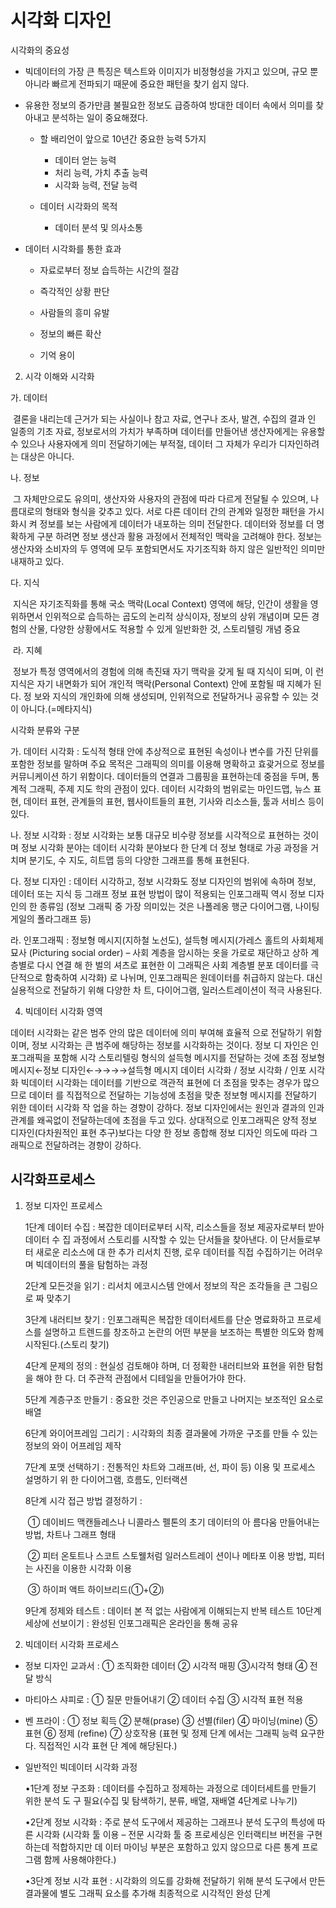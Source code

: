 # 시각화 디자인

시각화의 중요성

- 빅데이터의 가장 큰 특징은 텍스트와 이미지가 비정형성을 가지고 있으며, 규모 뿐 아니라 빠르게 전파되기 때문에 중요한 패턴을 찾기 쉽지 않다. 



- 유용한 정보의 증가만큼 불필요한 정보도 급증하여 방대한 데이터 속에서 의미를 찾아내고 분석하는 일이 중요해졌다.

  - 할 배리언이 앞으로 10년간 중요한 능력 5가지 

    - 데이터 얻는 능력
    - 처리 능력, 가치 추출 능력
    - 시각화 능력, 전달 능력

  - 데이터 시각화의 목적 

    - 데이터 분석 및 의사소통

    

- 데이터 시각화를 통한 효과 
   -  자료로부터 정보 습득하는 시간의 절감

   -  즉각적인 상황 판단

   -  사람들의 흥미 유발

   -  정보의 빠른 확산

   -  기억 용이 

      

2. 시각 이해와 시각화

  가. 데이터

  ​	결론을 내리는데 근거가 되는 사실이나 참고 자료, 연구나 조사, 발견, 수집의 결과 인 일종의 기초 자료, 정보로서의 가치가 부족하며 데이터를 만들어낸 생산자에게는 유용할 수 있으나 사용자에게 의미 전달하기에는 부적절, 데이터 그 자체가 우리가 디자인하려는 대상은 아니다. 

  

  나. 정보 

  ​	그 자체만으로도 유의미, 생산자와 사용자의 관점에 따라 다르게 전달될 수 있으며, 나름대로의 형태와 형식을 갖추고 있다. 서로 다른 데이터 간의 관계와 일정한 패턴을 가시화시 켜 정보를 보는 사람에게 데이터가 내포하는 의미 전달한다. 데이터와 정보를 더 명확하게 구분 하려면 정보 생산과 활용 과정에서 전체적인 맥락을 고려해야 한다. 정보는 생산자와 소비자의 두 영역에 모두 포함되면서도 자기조직화 하지 않은 일반적인 의미만 내재하고 있다. 

  

  다. 지식 

  ​	지식은 자기조직화를 통해 국소 맥락(Local Context) 영역에 해당, 인간이 생활을 영위하면서 인위적으로 습득하는 곱도의 논리적 상식이자, 정보의 상위 개념이며 모든 경험의 산물, 다양한 상황에서도 적용할 수 있게 일반화한 것, 스토리텔링 개념 중요 



​	라. 지혜 

​	정보가 특정 영역에서의 경험에 의해 촉진돼 자기 맥락을 갖게 될 때 지식이 되며, 이 런 지식은 자기 내면화가 되어 개인적 맥락(Personal Context) 안에 포함될 때 지혜가 된다. 정 보와 지식의 개인화에 의해 생성되며, 인위적으로 전달하거나 공유할 수 있는 것이 아니다.(=메타지식)



 시각화 분류와 구분 



가. 데이터 시각화 : 도식적 형태 안에 추상적으로 표현된 속성이나 변수를 가진 단위를 포함한 정보를 말하며 주요 목적은 그래픽의 의미를 이용해 명확하고 효괒거으로 정보를 커뮤니케이션 하기 위함이다. 데이터들의 연결과 그룹핑을 표현하는데 중점을 두며, 통계적 그래픽, 주제 지도 학의 관점이 있다. 데이터 시각화의 범위로는 마인드맵, 뉴스 표현, 데이터 표현, 관계들의 표현, 웹사이트들의 표현, 기사와 리소스들, 툴과 서비스 등이 있다. 

나. 정보 시각화 : 정보 시각화는 보통 대규모 비수량 정보를 시각적으로 표현하는 것이며 정보 시각화 분야는 데이터 시각화 분야보다 한 단계 더 정보 형태로 가공 과정을 거치며 분기도, 수 지도, 히트맵 등의 다양한 그래프를 통해 표현된다. 

다. 정보 디자인 : 데이터 시각하고, 정보 시각화도 정보 디자인의 범위에 속하며 정보, 데이터 또는 지식 등 그래프 정보 표현 방법이 많이 적용되는 인포그래픽 역시 정보 디자인의 한 종류임 (정보 그래픽 중 가장 의미있는 것은 나폴레옹 행군 다이어그램, 나이팅게일의 폴라그래프 등) 

라. 인포그래픽 : 정보형 메시지(지하철 노선도), 설득형 메시지(가레스 홀트의 사회체제 묘사 (Picturing social order) – 사회 계층을 암시하는 옷을 가로로 재단하고 상하 계층별로 다시 연결 해 한 벌의 셔츠로 표현한 이 그래픽은 사회 계층별 분포 데이터를 극단적으로 함축하여 시각화) 로 나뉘며, 인포그래픽은 원데이터를 취급하지 않는다. 대신 실용적으로 전달하기 위해 다양한 차 트, 다이어그램, 일러스트레이션이 적극 사용된다. 



4. 빅데이터 시각화 영역

  데이터 시각화는 같은 범주 안의 많은 데이터에 의미 부여해 효율적 으로 전달하기 위함이며, 정보 시각화는 큰 범주에 해당하는 정보를 시각화하는 것이다. 정보 디 자인은 인포그래픽을 포함해 시각 스토리텔링 형식의 설득형 메시지를 전달하는 것에 초점 
  정보형 메시지←정보 디자인←→→→→설득형 메시지 데이터 시각화 / 정보 시각화 / 인포 시각화 
  빅데이터 시각화는 데이터를 기반으로 객관적 표현에 더 초점을 맞추는 경우가 많으므로 데이터 를 직접적으로 전달하는 기능성에 초점을 맞춘 정보형 메시지를 전달하기 위한 데이터 시각화 작 업을 하는 경향이 강하다. 정보 디자인에서는 원인과 결과의 인과관계를 왜곡없이 전달하는데에 초점을 두고 있다. 상대적으로 인포그래픽은 양적 정보 디자인(다차원적인 표현 추구)보다는 다양 한 정보 종합해 정보 디자인 의도에 따라 그래픽으로 전달하려는 경향이 강하다. 



## 시각화프로세스

1. 정보 디자인 프로세스 

   1단계 데이터 수집 : 복잡한 데이터로부터 시작, 리소스들을 정보 제공자로부터 받아 데이터 수 집 과정에서 스토리를 시작할 수 있는 단서들을 찾아낸다. 이 단서들로부터 새로운 리소스에 대 한 추가 리서치 진행, 로우 데이터를 직접 수집하기는 어려우며 빅데이터의 풀을 탐험하는 과정 

   

   2단계 모든것을 읽기 : 리서치 에코시스템 안에서 정보의 작은 조각들을 큰 그림으로 짜 맞추기 

   

   3단계 내러티브 찾기 : 인포그래픽은 복잡한 데이터세트를 단순 명료화하고 프로세스를 설명하고 트렌드를 창조하고 논란의 어떤 부분을 보조하는 특별한 의도와 함께 시작된다.(스토리 찾기) 

   

   4단계 문제의 정의 : 현실성 검토해야 하며, 더 정확한 내러티브와 표현을 위한 탐험을 해야 한 다. 더 주관적 관점에서 디테일을 만들어가야 한다. 

   

   5단계 계층구조 만들기 : 중요한 것은 주인공으로 만들고 나머지는 보조적인 요소로 배열

   

   6단계 와이어프레임 그리기 : 시각화의 최종 결과물에 가까운 구조를 만들 수 있는 정보의 와이 어프레임 제작 

   7단계 포맷 선택하기 : 전통적인 차트와 그래프(바, 선, 파이 등) 이용 및 프로세스 설명하기 위 한 다이어그램, 흐름도, 인터랙션 

   

   8단계 시각 접근 방법 결정하기 : 

   ​	① 데이비드 맥캔들레스나 니콜라스 펠톤의 초기 데이터의 아 름다움 만들어내는 방법, 차트나 그래프 형태 

   ​	② 피터 온토트나 스코트 스토웰처럼 일러스트레이 션이나 메타포 이용 방법, 피터는 사진을 이용한 시각화 이용 

   ​	③ 하이퍼 액트 하이브리드(①+②)

    9단계 정제와 테스트 : 데이터 본 적 없는 사람에게 이해되는지 반복 테스트 10단계 세상에 선보이기 : 완성된 인포그래픽은 온라인을 통해 공유 

   

2. 빅데이터 시각화 프로세스 

  - 정보 디자인 교과서 : ① 조직화한 데이터 ② 시각적 매핑 ③시각적 형태 ④ 전달 방식 

  - 마티아스 샤피로 : ① 질문 만들어내기 ② 데이터 수집 ③ 시각적 표현 적용 

  - 벤 프라이 : ① 정보 획득 ② 분해(prase) ③ 선별(filer) ④ 마이닝(mine) ⑤ 표현 ⑥ 정제 (refine) ⑦ 상호작용 (표현 및 정제 단계 에서는 그래픽 능력 요구한다. 직접적인 시각 표현 단 계에 해당된다.) 

  - 일반적인 빅데이터 시각화 과정 

    •1단계 정보 구조화 : 데이터를 수집하고 정제하는 과정으로 데이터세트를 만들기 위한 분석 도 구 필요(수집 및 탐색하기, 분류, 배열, 재배열 4단계로 나누기) 

    •2단계 정보 시각화 : 주로 분석 도구에서 제공하는 그래프나 분석 도구의 특성에 따른 시각화 (시각화 툴 이용 – 전문 시각화 툴 중 프로세싱은 인터랙티브 버전을 구현하는데 적합하지만 데 이터 마이닝 부분은 포함하고 있지 않으므로 다른 통계 프로그램 함께 사용해야한다.) 

    •3단계 정보 시각 표현 : 시각화의 의도를 강화해 전달하기 위해 분석 도구에서 만든 결과물에 별도 그래픽 요소를 추가해 최종적으로 시각적인 완성 단계 
    